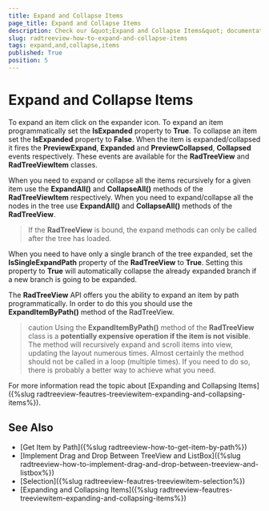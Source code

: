 ```yaml
---
title: Expand and Collapse Items
page_title: Expand and Collapse Items
description: Check our &quot;Expand and Collapse Items&quot; documentation article for the RadTreeView WPF control.
slug: radtreeview-how-to-expand-and-collapse-items
tags: expand,and,collapse,items
published: True
position: 5
---
```


# Expand and Collapse Items

To expand an item click on the expander icon. To expand an item programmatically set the __IsExpanded__ property to __True__. To collapse an item set the __IsExpanded__ property to __False__. When the item is expanded/collapsed it fires the __PreviewExpand__, __Expanded__ and __PreviewCollapsed__, __Collapsed__ events respectively. These events are available for the __RadTreeView__ and __RadTreeViewItem__ classes.		

When you need to expand or collapse all the items recursively for a given item use the __ExpandAll()__ and __CollapseAll()__ methods of the __RadTreeViewItem__ respectively. When you need to expand/collapse all the nodes in the tree use __ExpandAll()__ and __CollapseAll()__ methods of the __RadTreeView__.		

>If the __RadTreeView__ is bound, the expand methods can only be called after the tree has loaded.		  

When you need to have only a single branch of the tree expanded, set the __IsSingleExpandPath__ property of the __RadTreeView__ to __True__. Setting this property to __True__ will automatically collapse the already expanded branch if a new branch is going to be expanded.		

The __RadTreeView__ API offers you the ability to expand an item by path programmatically. In order to do this you should use the __ExpandItemByPath()__ method of the RadTreeView.
		
>caution Using the __ExpandItemByPath()__ method of the __RadTreeView__ class is a __potentially expensive operation if the item is not visible__. The method will recursively expand and scroll items into view, updating the layout numerous times. Almost certainly the method should not be called in a loop (multiple times). If you need to do so, there is probably a better way to achieve what you need.

For more information read the topic about [Expanding and Collapsing Items]({%slug radtreeview-feautres-treeviewitem-expanding-and-collapsing-items%}).		

## See Also
 * [Get Item by Path]({%slug radtreeview-how-to-get-item-by-path%})
 * [Implement Drag and Drop Between TreeView and ListBox]({%slug radtreeview-how-to-implement-drag-and-drop-between-treeview-and-listbox%})
 * [Selection]({%slug radtreeview-feautres-treeviewitem-selection%})
 * [Expanding and Collapsing Items]({%slug radtreeview-feautres-treeviewitem-expanding-and-collapsing-items%})